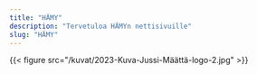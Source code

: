 ```yaml
---
title: "HÄMY"
description: "Tervetuloa HÄMYn nettisivuille"
slug: "HÄMY"
---
```

{{< figure src="/kuvat/2023-Kuva-Jussi-Määttä-logo-2.jpg"  >}}
